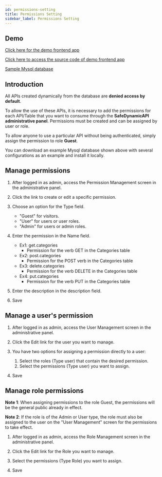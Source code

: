 ```yaml
---
id: permissions-setting
title: Permissions Setting
sidebar_label: Permissions Setting
---
```


## Demo

[Click here for the demo frontend app](https://safe-dynamic-api-demo-frontend.vercel.app)

[Click here to access the source code of demo frontend app](https://github.com/marcoslimacom/safe-dynamic-api-demo-frontend)

[Sample Mysql database](https://github.com/marcoslimacom/safe-dynamic-api-demo-frontend/blob/master/safe-dynamic-api-demo-mysql-db.sql)

## Introduction

All APIs created dynamically from the database are **denied access by default**.

To allow the use of these APIs, it is necessary to add the permissions for each API/Table that you want to consume through the **SafeDynamicAPI administrative panel**. Permissions must be created and can be assigned by user or role.

To allow anyone to use a particular API without being authenticated, simply assign the permission to role **Guest**.

You can download an example Mysql database shown above with several configurations as an example and install it locally.

## Manage permissions

1. After logged in as admin, access the Permission Management screen in the administrative panel.

2. Click the link to create or edit a specific permission.

3. Choose an option for the Type field.

   - "Guest" for visitors.
   - "User" for users or user roles.
   - "Admin" for users or admin roles.

4. Enter the permission in the Name field.

   - Ex1: get.categories
     - Permission for the verb GET in the Categories table
   - Ex2: post.categories
     - Permission for the POST verb in the Categories table
   - Ex3: delete.categories
     - Permission for the verb DELETE in the Categories table
   - Ex4: put.categories
     - Permission for the verb PUT in the Categories table

5. Enter the description in the description field.

6. Save

## Manage a user's permission

1. After logged in as admin, access the User Management screen in the administrative panel.

2. Click the Edit link for the user you want to manage.

3. You have two options for assigning a permission directly to a user:

   1. Select the roles (Type user) that contain the desired permission.
   2. Select the permissions (Type user) you want to assign.

4. Save

## Manage role permissions

**Note 1**: When assigning permissions to the role Guest, the permissions will be the general public already in effect.

**Note 2**: If the role is of the Admin or User type, the role must also be assigned to the user on the "User Management" screen for the permissions to take effect.

1. After logged in as admin, access the Role Management screen in the administrative panel.

2. Click the Edit link for the Role you want to manage.

3. Select the permissions (Type Role) you want to assign.

4. Save
